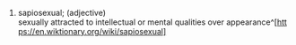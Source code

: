 1. sapiosexual; (adjective) sexually attracted to intellectual or mental qualities over appearance^[https://en.wiktionary.org/wiki/sapiosexual]